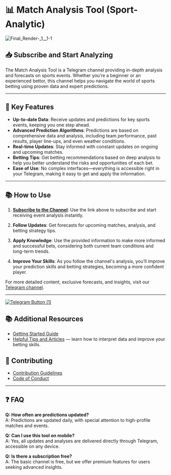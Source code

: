 # 📊 Match Analysis Tool (Sport-Analytic)


![Final_Render-_1__1-_1_](https://github.com/user-attachments/assets/247294df-d4de-4581-8c25-9231a047a280)


## 📥 Subscribe and Start Analyzing

The Match Analysis Tool is a Telegram channel providing in-depth analysis and forecasts on sports events. Whether you’re a beginner or an experienced bettor, this channel helps you navigate the world of sports betting using proven data and expert predictions.

---


## 🚀 Key Features

- **Up-to-date Data**: Receive updates and predictions for key sports events, keeping you one step ahead.
- **Advanced Prediction Algorithms**: Predictions are based on comprehensive data and analysis, including team performance, past results, player line-ups, and even weather conditions.
- **Real-time Updates**: Stay informed with constant updates on ongoing and upcoming matches.
- **Betting Tips**: Get betting recommendations based on deep analysis to help you better understand the risks and opportunities of each bet.
- **Ease of Use**: No complex interfaces—everything is accessible right in your Telegram, making it easy to get and apply the information.

---

##  📚 How to Use

1. **[Subscribe to the Channel](https://t.me/bet_developer)**: Use the link above to subscribe and start receiving event analysis instantly.

2. **Follow Updates**: Get forecasts for upcoming matches, analysis, and betting strategy tips.
3. **Apply Knowledge**: Use the provided information to make more informed and successful bets, considering both current team conditions and long-term trends.
4. **Improve Your Skills**: As you follow the channel's analysis, you’ll improve your prediction skills and betting strategies, becoming a more confident player.

For more detailed content, exclusive forecasts, and insights, visit our [Telegram channel](https://t.me/bet_developer).

---

[![Telegram Button (1)](https://github.com/user-attachments/assets/1656dd34-13c4-4a91-a7fa-4277da04accb)](https://t.me/bet_developer)

## 📚 Additional Resources
- [Getting Started Guide](https://t.me/bet_developer)
- [Helpful Tips and Articles](https://t.me/bet_developer) — learn how to interpret data and improve your betting skills.

## 🤝 Contributing
- [Contribution Guidelines](https://t.me/bet_developer)
- [Code of Conduct](https://t.me/bet_developer)



---
## ❓ FAQ

**Q: How often are predictions updated?**  
A: Predictions are updated daily, with special attention to high-profile matches and events.

**Q: Can I use this tool on mobile?**  
A: Yes, all updates and analyses are delivered directly through Telegram, accessible on any device.

**Q: Is there a subscription free?**  
A: The basic channel is free, but we offer premium features for users seeking advanced insights.
